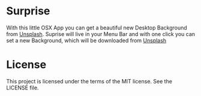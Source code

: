 # Surprise
With this little OSX App you can get a beautiful new Desktop Background from [Unsplash](http://Unsplash.com).
Suprise will live in your Menu Bar and with one click you can set a new Background, which will be downloaded from [Unsplash](http://Unsplash.com)
# License
This project is licensed under the terms of the MIT license. See the LICENSE file.
